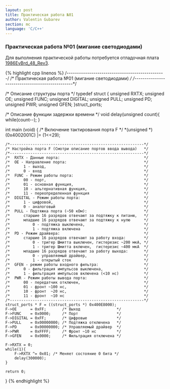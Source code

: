 ```yaml
---
layout: post
title: Практическая работа №01
author: Valentin Gubarev
section: mc
language: 'C/C++'
---
```


<h3>Практическая работа №01 (мигание светодиодами)</h3>
<p>Для выполнения практической работы потребуется отладочная плата
<a href="files/1986EvBrd_48_Rev3.pdf">1986EvBrd_48_Rev3</a>.
</p>

{% highlight cpp linenos %}
/*------------------------------------------------*/
/* Практическая работа №01 (мигание светодиодами) */
/*------------------------------------------------*/

/* Описание структуры порта */
typedef struct {
  unsigned RXTX;
  unsigned OE;
  unsigned FUNC;
  unsigned DIGITAL;
  unsigned PULL;
  unsigned PD;
  unsigned PWR;
  unsigned GFEN;
}struct_ports;

/* Описание функции задержки времени */
void delay(unsigned count){
  while(count--);
}

int main (void) {
    /* Включение тактирования порта F */
    *(unsigned *)(0x4002001C) |= (1<<29);

    /*-----------------------------------------------------------*/
    /* Настройка порта F (Смотри описание портов ввода вывода)   */
    /*-----------------------------------------------------------*/
    /*  RXTX - Данные порта:                                     */
    /*  OE - Направление порта:                                  */
    /*      1 - выход,                                           */
    /*      0 - вход                                             */
    /*  FUNC - Режим работы порта:                               */
    /*      00 - порт,                                           */
    /*      01 - основная функция,                               */
    /*      10 - альтернативная функция,                         */
    /*      11 - переопределенная функция                        */
    /*  DIGITAL - Режим работы порта:                            */
    /*      1 - цифровой,                                        */
    /*      0 - аналоговый                                       */
    /*  PULL - Подтяжка порта (~50 кОм):                         */
    /*      старшие 16 разрядов отвечают за подтяжку к питаню,   */
    /*      младшие 16 разрядов отвечают за подтяжку к нулю      */
    /*          0 - подтяжка выключена,                          */
    /*          1 - подтяжка включена                            */
    /*  PD - Режим драйвера:                                     */
    /*      старшие 16 разрядов отвечают за работу входа:        */
    /*          0 - тригер Шмитта выключен, гистерезис ~200 мкА, */
    /*          1 - тригер Шмитта включен,  гистерезис ~400 мкА  */
    /*      младшие 16 разрядов отвечают за работу выхода:       */
    /*          0 - управляемый драйвер,                         */
    /*          1 - открытый сток                                */
    /*  GFEN - режим работы входного фильтра:                    */
    /*      0 - фильтрация импульсов выключена,                  */
    /*      1 - фильтрация импульсов включена (<10 нс)           */
    /*  PWR - Режим работы вывода порта:                         */
    /*      00 - передатчик отключен,                            */
    /*      01 - фронт ~100 нс,                                  */
    /*      10 - фронт  ~20 нс,                                  */
    /*      11 - фронт  ~10 нс                                   */
    /*-----------------------------------------------------------*/
    struct_ports * F = ((struct_ports *) 0x400E8000);
    F->OE      = 0xFF;       /* Выход                */
    F->FUNC    = 0x0000;     /* Порт                 */
    F->DIGITAL = 0xFF;       /* Цифровые             */
    F->PULL    = 0x00000000; /* Подтяжка отключена   */
    F->PD      = 0x00000000; /* Управляемый драйвер  */
    F->PWR     = 0xFFFF;     /* Фронт ~10 нс         */
    F->GFEN    = 0x0000;     /* Фильтрация отключена */

    F->RXTX = 0;
    while(1){
        F->RXTX ^= 0x01; /* Меняет состояние 0 бита */
        delay(300000);
    }
    
    return 0;
}
{% endhighlight %}








